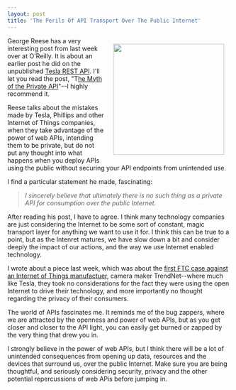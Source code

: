```yaml
---
layout: post
title: 'The Perils Of API Transport Over The Public Internet'
---
```

<p><img style="padding: 15px;" src="https://s3.amazonaws.com/kinlane-productions/bw-icons/bw-danger.png" alt="" width="250" align="right" /></p>
<p>George Reese has a very interesting post from last week over at O'Reilly. It is about an earlier post he did on the unpublished <a href="http://programming.oreilly.com/2013/08/tesla-model-s-rest-api-authentication-flaws.html">Tesla REST API</a>.&nbsp;I'll let you read the post, "T<a href="http://programming.oreilly.com/2013/09/the-myth-of-the-private-api.html">he Myth of the Private API</a>"--I highly recommend it.</p>
<p>Reese talks about the mistakes made by Tesla, Phillips and other Internet of Things companies, when they take advantage of the power of web APIs, intending them to be private, but do not put any thought into what happens when you deploy APIs using the public without securing your API endpoints from unintended use.</p>
<p>I find a particular statement he made, fascinating:</p>
<blockquote><em>I sincerely believe that ultimately there is no such thing as a private API for consumption over the public Internet.</em></blockquote>
<p>After reading his post, I have to agree. I think many technology companies are just considering the Internet to be some sort of constant, magic transport layer for anything we want to use it for. I think this can be true to a point, but as the Intenret matures, we have slow down a bit and consider deeply the impact of our actions, and the way we use Internet enabled technology.</p>
<p>I wrote about a piece last week, which was about the <a href="http://apievangelist.com/2013/09/05/building-internet-of-things-products-you-better-secure-it-says-the-ftc/">first FTC case against an Internet of Things manufactuer</a>, camera maker TrendNet--where much like Tesla, they took no considerations for the fact they were using the open Internet to drive their technology, and more importantly no thought regarding the privacy of their consumers.</p>
<p>The world of APIs fascinates me. It reminds me of the bug zappers, where we are attracted by the openness and power of web APIs, but as you get closer and closer to the API light, you can easily get burned or zapped by the very thing that drew you in.</p>
<p>I strongly believe in the power of web APIs, but I think there will be a lot of unintended consequences from opening up data, resources and the devices that surround us, over the public Internet.  Make sure you are being thoughtful, and seriously considering security, privacy and the other potential repercussions of web APis before jumping in.</p>